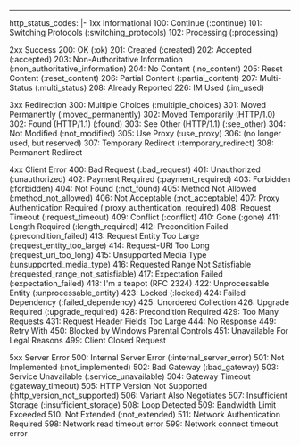 --- 
http_status_codes: |-
  1xx Informational
    100: Continue (:continue)
    101: Switching Protocols (:switching_protocols)
    102: Processing (:processing)
  
  2xx Success
    200: OK (:ok)
    201: Created (:created)
    202: Accepted (:accepted)
    203: Non-Authoritative Information (:non_authoritative_information)
    204: No Content (:no_content)
    205: Reset Content (:reset_content)
    206: Partial Content (:partial_content)
    207: Multi-Status (:multi_status)
    208: Already Reported
    226: IM Used (:im_used)
  
  3xx Redirection
    300: Multiple Choices (:multiple_choices)
    301: Moved Permanently (:moved_permanently)
    302: Moved Temporarily (HTTP/1.0)
    302: Found (HTTP/1.1) (:found)
    303: See Other (HTTP/1.1) (:see_other)
    304: Not Modified (:not_modified)
    305: Use Proxy (:use_proxy)
    306: (no longer used, but reserved)
    307: Temporary Redirect (:temporary_redirect)
    308: Permanent Redirect
  
  4xx Client Error
    400: Bad Request (:bad_request)
    401: Unauthorized (:unauthorized)
    402: Payment Required (:payment_required)
    403: Forbidden (:forbidden)
    404: Not Found (:not_found)
    405: Method Not Allowed (:method_not_allowed)
    406: Not Acceptable (:not_acceptable)
    407: Proxy Authentication Required (:proxy_authentication_required)
    408: Request Timeout (:request_timeout)
    409: Conflict (:conflict)
    410: Gone (:gone)
    411: Length Required (:length_required)
    412: Precondition Failed (:precondition_failed)
    413: Request Entity Too Large (:request_entity_too_large)
    414: Request-URI Too Long (:request_uri_too_long)
    415: Unsupported Media Type (:unsupported_media_type)
    416: Requested Range Not Satisfiable (:requested_range_not_satisfiable)
    417: Expectation Failed (:expectation_failed)
    418: I'm a teapot (RFC 2324)
    422: Unprocessable Entity (:unprocessable_entity)
    423: Locked (:locked)
    424: Failed Dependency (:failed_dependency)
    425: Unordered Collection
    426: Upgrade Required (:upgrade_required)
    428: Precondition Required
    429: Too Many Requests
    431: Request Header Fields Too Large
    444: No Response
    449: Retry With
    450: Blocked by Windows Parental Controls
    451: Unavailable For Legal Reasons
    499: Client Closed Request
  
  
  5xx Server Error
    500: Internal Server Error (:internal_server_error)
    501: Not Implemented (:not_implemented)
    502: Bad Gateway (:bad_gateway)
    503: Service Unavailable (:service_unavailable)
    504: Gateway Timeout (:gateway_timeout)
    505: HTTP Version Not Supported (:http_version_not_supported)
    506: Variant Also Negotiates
    507: Insufficient Storage (:insufficient_storage)
    508: Loop Detected
    509: Bandwidth Limit Exceeded
    510: Not Extended (:not_extended)
    511: Network Authentication Required
    598: Network read timeout error
    599: Network connect timeout error
